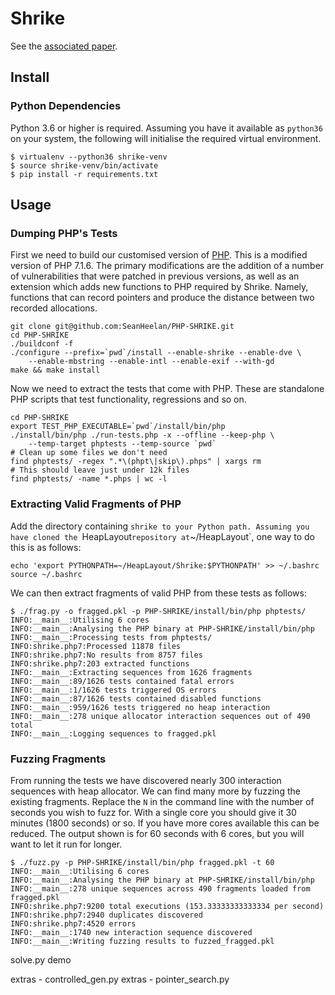 # Shrike

See the [associated paper][1].

## Install

### Python Dependencies

Python 3.6 or higher is required. Assuming you have it available as `python36`
on your system, the following will initialise the required virtual environment.

```
$ virtualenv --python36 shrike-venv
$ source shrike-venv/bin/activate
$ pip install -r requirements.txt
```

## Usage

### Dumping PHP's Tests

First we need to build our customised version of [PHP][2]. This is a modified
version of PHP 7.1.6. The primary modifications are the addition of a number of
vulnerabilities that were patched in previous versions, as well as an extension
which adds new functions to PHP required by Shrike. Namely, functions that can
record pointers and produce the distance between two recorded allocations.

```
git clone git@github.com:SeanHeelan/PHP-SHRIKE.git
cd PHP-SHRIKE
./buildconf -f
./configure --prefix=`pwd`/install --enable-shrike --enable-dve \
	--enable-mbstring --enable-intl --enable-exif --with-gd
make && make install
```

Now we need to extract the tests that come with PHP. These are standalone PHP
scripts that test functionality, regressions and so on.

```
cd PHP-SHRIKE
export TEST_PHP_EXECUTABLE=`pwd`/install/bin/php
./install/bin/php ./run-tests.php -x --offline --keep-php \
	--temp-target phptests --temp-source `pwd`
# Clean up some files we don't need
find phptests/ -regex ".*\(phpt\|skip\).phps" | xargs rm
# This should leave just under 12k files
find phptests/ -name *.phps | wc -l
```

### Extracting Valid Fragments of PHP

Add the directory containing `shrike to your Python path. Assuming you have
cloned the `HeapLayout` repository at `~/HeapLayout`, one way to do this is as
follows:

```
echo 'export PYTHONPATH=~/HeapLayout/Shrike:$PYTHONPATH' >> ~/.bashrc
source ~/.bashrc
```

We can then extract fragments of valid PHP from these tests as follows:

```
$ ./frag.py -o fragged.pkl -p PHP-SHRIKE/install/bin/php phptests/
INFO:__main__:Utilising 6 cores
INFO:__main__:Analysing the PHP binary at PHP-SHRIKE/install/bin/php
INFO:__main__:Processing tests from phptests/
INFO:shrike.php7:Processed 11878 files
INFO:shrike.php7:No results from 8757 files
INFO:shrike.php7:203 extracted functions
INFO:__main__:Extracting sequences from 1626 fragments
INFO:__main__:89/1626 tests contained fatal errors
INFO:__main__:1/1626 tests triggered OS errors
INFO:__main__:87/1626 tests contained disabled functions
INFO:__main__:959/1626 tests triggered no heap interaction
INFO:__main__:278 unique allocator interaction sequences out of 490 total
INFO:__main__:Logging sequences to fragged.pkl
```

### Fuzzing Fragments

From running the tests we have discovered nearly 300 interaction sequences with
heap allocator. We can find many more by fuzzing the existing fragments. Replace
the `N` in the command line with the number of seconds you wish to fuzz for.
With a single core you should give it 30 minutes (1800 seconds) or so. If you
have more cores available this can be reduced. The output shown is for 60
seconds with 6 cores, but you will want to let it run for longer.

```
$ ./fuzz.py -p PHP-SHRIKE/install/bin/php fragged.pkl -t 60
INFO:__main__:Utilising 6 cores
INFO:__main__:Analysing the PHP binary at PHP-SHRIKE/install/bin/php
INFO:__main__:278 unique sequences across 490 fragments loaded from fragged.pkl
INFO:shrike.php7:9200 total executions (153.33333333333334 per second)
INFO:shrike.php7:2940 duplicates discovered
INFO:shrike.php7:4520 errors
INFO:__main__:1740 new interaction sequence discovered
INFO:__main__:Writing fuzzing results to fuzzed_fragged.pkl
```

solve.py
demo

extras - controlled_gen.py
extras - pointer_search.py


[1]: https://sean.heelan.io/heaplayout
[2]: https://github.com/SeanHeelan/PHP-SHRIKE

